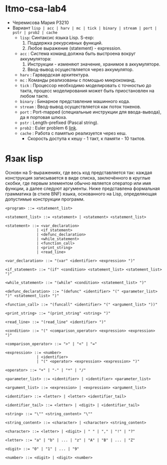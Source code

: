 # Itmo-csa-lab4
- Черемисова Мария P3210
- Вариант `lisp | acc | harv | mc | tick | binary | stream | port | pstr | prob2 | cache`
  - `lisp`: Синтаксис языка Lisp. S-exp:
    1. Поддержка рекурсивных функций.
    2. Любое выражение (statement) - expression.
  - `acc` : Система команд должна быть выстроена вокруг аккумулятора:
    1. Инструкции - изменяют значение, хранимое в аккумуляторе.
    2. Ввод-вывод осуществляется через аккумулятор.
  - `harv` : Гарвардская архитектура.
  - `mc` : Команды реализованы с помощью микрокоманд.
  - `tick` : Процессор необходимо моделировать с точностью до такта, процесс моделирования может быть приостановлен на любом такте.
  - `binary` : Бинарное представление машинного кода.
  - `stream` : Ввод-вывод осуществляется как поток токенов.
  - `port` : Port-mapped (специальные инструкции для ввода-вывода), да я портовая шлюха.
  - `pstr` : Length-prefixed (Pascal string).
  - `prob2` : Euler problem 6 [link](https://projecteuler.net/problem=6).
  - `cache` : Работа с памятью реализуется через кеш.
    - Скорость доступа к кешу - 1 такт, к памяти - 10 тактов.

# Язак lisp
Основн на S-выражениях, где весь код представляется так: каждая конструкция записывается в виде списка, заключённого в круглые скобки, где первым элементом обычно является оператор или имя функции, а далее следуют аргументы. Ниже представлена формальная грамматика (в стиле BNF) языка, основанного на Lisp, определяющая допустимые конструкции программ.
```
<program> ::= <statement_list>

<statement_list> ::= <statement> | <statement> <statement_list>

<statement> ::= <var_declaration>
              | <if_statement>
              | <defunc_declaration>
              | <while_statement>
              | <function_call>
              | <print_string>
              | <read_line>

<var_declaration> ::= "(var" <identifier> <expression> ")"

<if_statement> ::= "(if" <condition> <statement_list> <statement_list> ")"

<while_statement> ::= "(while" <condition> <statement_list> ")"

<defunc_declaration> ::= "(defunc" <identifier> "(" <parameter_list> ")" <statement_list> ")"

<function_call> ::= "(funcall" <identifier> "(" <argument_list> "))"

<print_string> ::= "(print_string" <string> ")"

<read_line> ::= "(read_line" <identifier> ")"

<condition> ::= "(" <comparison_operator> <expression> <expression> ")"

<comparison_operator> ::= ">" | "<" | "="

<expression> ::= <number>
              | <identifier>
              | "(" <operator> <expression> <expression> ")"

<operator> ::= "+" | "-" | "*" | "/"

<parameter_list> ::= <identifier> | <identifier> <parameter_list>

<argument_list> ::= <expression> | <expression> <argument_list>

<identifier> ::= <letter> | <letter> <identifier_tail>

<identifier_tail> ::= <letter> | <digit> | <identifier_tail>

<string> ::= "\"" <string_content> "\""

<string_content> ::= <character> | <character> <string_content>

<character> ::= <letter> | <digit> | " " | "," | "!" | "?" 

<letter> ::= "a" | "b" | ... | "z" | "A" | "B" | ... | "Z"

<digit> ::= "0" | "1" | ... | "9"

<number> ::= <digit> | <digit> <number>

```
